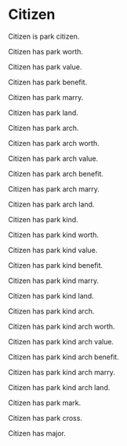 # Citizen

Citizen is park citizen.

Citizen has park worth.

Citizen has park value.

Citizen has park benefit.

Citizen has park marry.

Citizen has park land.

Citizen has park arch.

Citizen has park arch worth.

Citizen has park arch value.

Citizen has park arch benefit.

Citizen has park arch marry.

Citizen has park arch land.

Citizen has park kind.

Citizen has park kind worth.

Citizen has park kind value.

Citizen has park kind benefit.

Citizen has park kind marry.

Citizen has park kind land.

Citizen has park kind arch.

Citizen has park kind arch worth.

Citizen has park kind arch value.

Citizen has park kind arch benefit.

Citizen has park kind arch marry.

Citizen has park kind arch land.

Citizen has park mark.

Citizen has park cross.

Citizen has major.